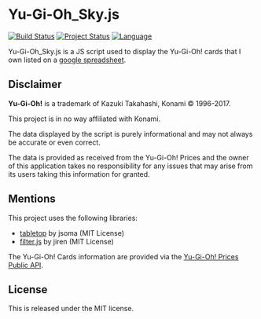# Yu-Gi-Oh_Sky.js

[![Build Status](https://img.shields.io/travis/rust-lang/rust.svg)]() [![Project Status](https://img.shields.io/badge/status-WIP-blue.svg)]() [![Language](https://img.shields.io/badge/language-javascript-yellow.svg)]()

Yu-Gi-Oh_Sky.js is a JS script used to display the Yu-Gi-Oh! cards that I own listed on a [google spreadsheet](https://docs.google.com/spreadsheets/d/1WEsIrHSEmGXQYVAUw1rqFhTqllE6n-am9mx15FuhUNo/edit?usp=sharing).

## Disclaimer

**Yu-Gi-Oh!** is a trademark of Kazuki Takahashi, Konami © 1996-2017.

This project is in no way affiliated with Konami.

The data displayed by the script is purely informational and may not always be accurate or even correct.

The data is provided as received from the Yu-Gi-Oh! Prices and the owner of this application takes no responsibility for any issues that may arise from its users taking this information for granted.

## Mentions

This project uses the following libraries:
- [tabletop](https://github.com/jsoma/tabletop) by jsoma (MIT License)
- [filter.js](https://github.com/jiren/filter.js) by jiren (MIT License)

The Yu-Gi-Oh! Cards information are provided via the [Yu-Gi-Oh! Prices](https://yugiohprices.com/) [Public API](http://docs.yugiohprices.apiary.io/#).

## License

This is released under the MIT license.